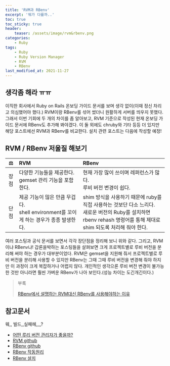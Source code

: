 ```yaml
---
title: 'RVM과 RBenv'
excerpt: '뭐가 다를까..'
toc: true
toc_sticky: true
header:
    teaser: /assets/image/rvm&rbenv.png
categories:
    - Ruby
tags:
    - Ruby 
    - Ruby Version Manager
    - RVM
    - RBenv
last_modified_at: 2021-11-27
---
```


## 생각좀 해라 ㅠㅠ 
이직한 회사에서 Ruby on Rails 온보딩 가이드 문서를 보며 생각 없이(이때 정신 차리고 의심했어야 했다.) RVM이랑 RBenv를 섞어 썼더니 원활하게 서버를 띄우지 못했다.
그래서 이번 기회에 두 개의 차이를 좀 알아보고, RVM 기준으로 작성된 현재 온보딩 가이드 문서에 RBenv도 추가해 봐야겠다.
이 둘 외에도 chruby와 기타 등등 더 있지만 해당 포스트에선 RVM과 RBenv를 비교한다. 설치 관련 포스트는 다음에 작성할 예정!


## RVM / RBenv 저울질 해보기 

|⚖️|RVM|RBenv|
|:---:|:---|:---|
|장점|다양한 기능들을 제공한다.<br />gemset 관리 기능을 포함한다.|현재 가장 많이 쓰이며 레퍼런스가 많다.<br />루비 버전 변경이 쉽다.|
|단점|제공 기능이 많은 만큼 무겁다.<br />shell environment를 꼬이게 하는 경우가 종종 발생한다.|shim 방식을 사용하기 때문에 ruby를 직접 사용하는 것보단 다소 느리다.<br />새로운 버전의 Ruby를 설치하면 rbenv rehash 명령어를 통해 제대로 shim 되도록 처리해 줘야 한다.|

여러 포스팅과 공식 문서를 보면서 각각 장단점을 정리해 보니 위와 같다.
그리고, RVM이냐 RBenv냐! 갑론을박하는 포스팅들을 살펴보면 크게 프로젝트별로 루비 버전을 분리해 써야 하는 경우가 대부분이었다.
RVM은 gemset을 지원해 줘서 프로젝트별로 루비 버전을 분리해 사용할 수 있지만 RBenv는 그때 그때 루비 버전을 변경해 줘야 하지만 이 과정이 크게 복잡하거나 어렵지 않다.
개인적인 생각으론 루비 버전 변경이 불가능한 것만 아니라면 훨씬 가벼운 RBenv가 나아 보인다.(성능 차이는 도긴개긴이다.) 

> 부록
> 
> [RBenv에서 설명하는 RVM대신 RBenv를 사용해야하는 이유](https://github.com/rbenv/rbenv/wiki/Why-rbenv%3F)



## 참고문서
웨,, 빌드,,실패헤,,,,?
- [어떤 루리 버전 관리자가 좋을까?](https://www.slideshare.net/hosangjeon10/ruby-version-managers)
- [RVM github](https://github.com/rvm/rvm)
- [RBenv github](https://github.com/rbenv/rbenv)
- [RBenv 작동원리](https://withrails.com/2015/11/25/rbenv-%EC%9E%91%EB%8F%99%EC%9B%90%EB%A6%AC/)
- [RBenv 설치](https://kbs4674.tistory.com/187)
